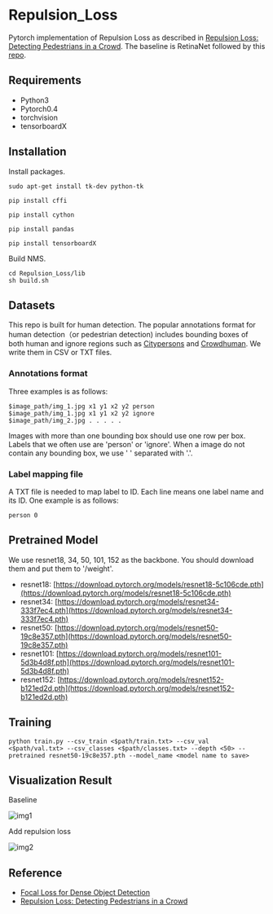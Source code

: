 # Repulsion_Loss

Pytorch implementation of Repulsion Loss as described in [Repulsion Loss: Detecting Pedestrians in a Crowd](https://arxiv.org/abs/1711.07752). The baseline is RetinaNet followed by this [repo](https://github.com/yhenon/pytorch-retinanet). 

## Requirements

- Python3
- Pytorch0.4
- torchvision
- tensorboardX

## Installation

Install packages.

```
sudo apt-get install tk-dev python-tk

pip install cffi

pip install cython

pip install pandas

pip install tensorboardX
```

Build NMS.

```
cd Repulsion_Loss/lib
sh build.sh
```

## Datasets
This repo is built for human detection. The popular annotations format for human detection（or pedestrian detection) includes bounding boxes of both human and ignore regions such as [Citypersons](https://arxiv.org/pdf/1702.05693.pdf) and [Crowdhuman](https://arxiv.org/pdf/1805.00123.pdf). We write them in CSV or TXT files.

### Annotations format
Three examples is as follows:

```
$image_path/img_1.jpg x1 y1 x2 y2 person
$image_path/img_1.jpg x1 y1 x2 y2 ignore
$image_path/img_2.jpg . . . . .
```

Images with more than one bounding box should use one row per box. Labels that we often use are 'person' or 'ignore'. When a image do not contain any bounding box, we use ' ' separated with '.'. 

### Label mapping file
A TXT file is needed to map label to ID. Each line means one label name and its ID. One example is as follows:

```
person 0
```

## Pretrained Model

We use resnet18, 34, 50, 101, 152 as the backbone. You should download them and put them to '/weight'.

- resnet18: [https://download.pytorch.org/models/resnet18-5c106cde.pth](https://download.pytorch.org/models/resnet18-5c106cde.pth)
- resnet34: [https://download.pytorch.org/models/resnet34-333f7ec4.pth](https://download.pytorch.org/models/resnet34-333f7ec4.pth)
- resnet50: [https://download.pytorch.org/models/resnet50-19c8e357.pth](https://download.pytorch.org/models/resnet50-19c8e357.pth)
- resnet101: [https://download.pytorch.org/models/resnet101-5d3b4d8f.pth](https://download.pytorch.org/models/resnet101-5d3b4d8f.pth)
- resnet152: [https://download.pytorch.org/models/resnet152-b121ed2d.pth](https://download.pytorch.org/models/resnet152-b121ed2d.pth)

## Training

```
python train.py --csv_train <$path/train.txt> --csv_val <$path/val.txt> --csv_classes <$path/classes.txt> --depth <50> --pretrained resnet50-19c8e357.pth --model_name <model name to save>
```

## Visualization Result
Baseline

![img1](https://github.com/rainofmine/Repulsion_Loss/blob/master/img/1.png)

Add repulsion loss

![img2](https://github.com/rainofmine/Repulsion_Loss/blob/master/img/2.png)

## Reference

- [Focal Loss for Dense Object Detection](https://arxiv.org/abs/1708.02002)
- [Repulsion Loss: Detecting Pedestrians in a Crowd](https://arxiv.org/abs/1711.07752)